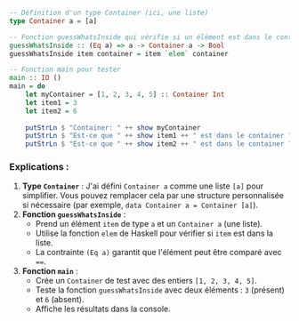 

```haskell
-- Définition d'un type Container (ici, une liste)
type Container a = [a]

-- Fonction guessWhatsInside qui vérifie si un élément est dans le container
guessWhatsInside :: (Eq a) => a -> Container a -> Bool
guessWhatsInside item container = item `elem` container

-- Fonction main pour tester
main :: IO ()
main = do
    let myContainer = [1, 2, 3, 4, 5] :: Container Int
    let item1 = 3
    let item2 = 6
    
    putStrLn $ "Container: " ++ show myContainer
    putStrLn $ "Est-ce que " ++ show item1 ++ " est dans le container ? " ++ show (guessWhatsInside item1 myContainer)
    putStrLn $ "Est-ce que " ++ show item2 ++ " est dans le container ? " ++ show (guessWhatsInside item2 myContainer)
```

### Explications :
1. **Type `Container`** : J'ai défini `Container a` comme une liste `[a]` pour simplifier. Vous pouvez remplacer cela par une structure personnalisée si nécessaire (par exemple, `data Container a = Container [a]`).
2. **Fonction `guessWhatsInside`** :
   - Prend un élément `item` de type `a` et un `Container a` (une liste).
   - Utilise la fonction `elem` de Haskell pour vérifier si `item` est dans la liste.
   - La contrainte `(Eq a)` garantit que l'élément peut être comparé avec `==`.
3. **Fonction `main`** :
   - Crée un `Container` de test avec des entiers `[1, 2, 3, 4, 5]`.
   - Teste la fonction `guessWhatsInside` avec deux éléments : `3` (présent) et `6` (absent).
   - Affiche les résultats dans la console.

